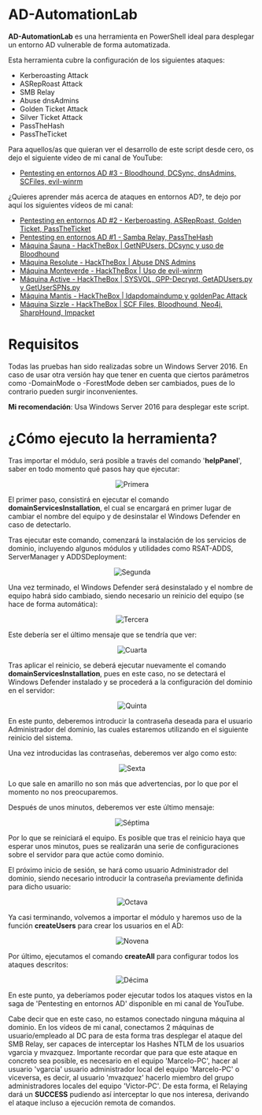 # AD-AutomationLab

**AD-AutomationLab** es una herramienta en PowerShell ideal para desplegar un entorno AD vulnerable de forma automatizada.

Esta herramienta cubre la configuración de los siguientes ataques:

* Kerberoasting Attack
* ASRepRoast Attack
* SMB Relay
* Abuse dnsAdmins
* Golden Ticket Attack
* Silver Ticket Attack
* PassTheHash
* PassTheTicket

Para aquellos/as que quieran ver el desarrollo de este script desde cero, os dejo el siguiente vídeo de mi canal de YouTube:

- [Pentesting en entornos AD #3 - Bloodhound, DCSync, dnsAdmins, SCFiles, evil-winrm](https://www.youtube.com/watch?v=7z7So-2XVis)

¿Quieres aprender más acerca de ataques en entornos AD?, te dejo por aquí los siguientes vídeos de mi canal:

- [Pentesting en entornos AD #2 - Kerberoasting, ASRepRoast, Golden Ticket, PassTheTicket](https://www.youtube.com/watch?v=KYFlvFfh-Js)
- [Pentesting en entornos AD #1 - Samba Relay, PassTheHash](https://www.youtube.com/watch?v=LLevcaB4qew)
- [Máquina Sauna - HackTheBox | GetNPUsers, DCsync y uso de Bloodhound ](https://www.youtube.com/watch?v=3pnyfi8Fn6g)
- [Máquina Resolute - HackTheBox | Abuse DNS Admins](https://www.youtube.com/watch?v=4WuUXboQBh0)
- [Máquina Monteverde - HackTheBox | Uso de evil-winrm](https://www.youtube.com/watch?v=3jOlFPy8Ug0)
- [Máquina Active - HackTheBox | SYSVOL, GPP-Decrypt, GetADUsers.py y GetUserSPNs.py](https://www.youtube.com/watch?v=bFmBBgncY4o)
- [Máquina Mantis - HackTheBox | ldapdomaindump y goldenPac Attack](https://www.youtube.com/watch?v=BO7_1s8y8zM)
- [Máquina Sizzle - HackTheBox | SCF Files, Bloodhound, Neo4j, SharpHound, Impacket](https://www.youtube.com/watch?v=0rmG5EneRuQ)

Requisitos
======
Todas las pruebas han sido realizadas sobre un Windows Server 2016. En caso de usar otra versión hay que tener en cuenta que ciertos parámetros como -DomainMode o -ForestMode deben ser cambiados, pues de lo contrario pueden surgir inconvenientes.

**Mi recomendación**: Usa Windows Server 2016 para desplegar este script.

¿Cómo ejecuto la herramienta?
======
Tras importar el módulo, será posible a través del comando '**helpPanel**', saber en todo momento qué pasos hay que ejecutar:

<p align="center">
<img src="Images/1.png"
	alt="Primera"
	style="float: margin-right: 10px;" />
</p>

El primer paso, consistirá en ejecutar el comando **domainServicesInstallation**, el cual se encargará en primer lugar de cambiar el nombre del equipo y de desinstalar el Windows Defender en caso de detectarlo.

Tras ejecutar este comando, comenzará la instalación de los servicios de dominio, incluyendo algunos módulos y utilidades como RSAT-ADDS, ServerManager y ADDSDeployment:

<p align="center">
<img src="Images/2.png"
        alt="Segunda"
        style="float: margin-right: 10px;" />
</p>

Una vez terminado, el Windows Defender será desinstalado y el nombre de equipo habrá sido cambiado, siendo necesario un reinicio del equipo (se hace de forma automática):

<p align="center">
<img src="Images/3.png"
        alt="Tercera"
        style="float: margin-right: 10px;" />
</p>

Este debería ser el último mensaje que se tendría que ver:

<p align="center">
<img src="Images/4.png"
        alt="Cuarta"
        style="float: margin-right: 10px;" />
</p>

Tras aplicar el reinicio, se deberá ejecutar nuevamente el comando **domainServicesInstallation**, pues en este caso, no se detectará el Windows Defender instalado y se procederá a la configuración del dominio en el servidor:

<p align="center">
<img src="Images/5.png"
        alt="Quinta"
        style="float: margin-right: 10px;" />
</p>

En este punto, deberemos introducir la contraseña deseada para el usuario Administrador del dominio, las cuales estaremos utilizando en el siguiente reinicio del sistema.

Una vez introducidas las contraseñas, deberemos ver algo como esto:

<p align="center">
<img src="Images/6.png"
        alt="Sexta"
        style="float: margin-right: 10px;" />
</p>

Lo que sale en amarillo no son más que advertencias, por lo que por el momento no nos preocuparemos.

Después de unos minutos, deberemos ver este último mensaje:

<p align="center">
<img src="Images/7.png"
        alt="Séptima"
        style="float: margin-right: 10px;" />
</p>

Por lo que se reiniciará el equipo. Es posible que tras el reinicio haya que esperar unos minutos, pues se realizarán una serie de configuraciones sobre el servidor para que actúe como dominio.

El próximo inicio de sesión, se hará como usuario Administrador del dominio, siendo necesario introducir la contraseña previamente definida para dicho usuario:

<p align="center">
<img src="Images/8.png"
        alt="Octava"
        style="float: margin-right: 10px;" />
</p>

Ya casi terminando, volvemos a importar el módulo y haremos uso de la función **createUsers** para crear los usuarios en el AD:

<p align="center">
<img src="Images/9.png"
        alt="Novena"
        style="float: margin-right: 10px;" />
</p>

Por último, ejecutamos el comando **createAll** para configurar todos los ataques descritos:

<p align="center">
<img src="Images/10.png"
        alt="Décima"
        style="float: margin-right: 10px;" />
</p>

En este punto, ya deberíamos poder ejecutar todos los ataques vistos en la saga de 'Pentesting en entornos AD' disponible en mi canal de YouTube.

Cabe decir que en este caso, no estamos conectado ninguna máquina al dominio. En los vídeos de mi canal, conectamos 2 máquinas de usuario/empleado al DC para de esta forma tras desplegar el ataque del SMB Relay, ser capaces de interceptar los Hashes NTLM de los usuarios vgarcia y mvazquez. Importante recordar que para que este ataque en concreto sea posible, es necesario en el equipo 'Marcelo-PC', hacer al usuario 'vgarcia' usuario administrador local del equipo 'Marcelo-PC' o viceversa, es decir, al usuario 'mvazquez' hacerlo miembro del grupo administradores locales del equipo 'Victor-PC'. De esta forma, el Relaying dará un **SUCCESS** pudiendo así interceptar lo que nos interesa, derivando el ataque incluso a ejecución remota de comandos.

